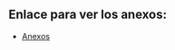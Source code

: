 ## Enlace para ver los anexos:
- [Anexos](https://marcosgs04.github.io/Estudio-de-los-vuelos-nacionales-EEUU/index.html)
